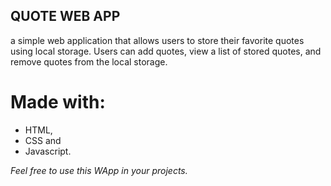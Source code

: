 ## QUOTE WEB APP
a simple web application that allows users to store their favorite quotes using local storage.
Users can add quotes, view a list of stored quotes, and remove quotes from the local storage.

# Made with:
- HTML,
- CSS and
- Javascript.

_Feel free to use this WApp in your projects._
